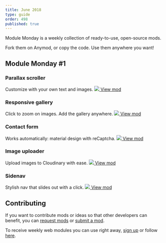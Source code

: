 ```yaml
---
title: June 2018
type: guide
order: 498
published: true
---
```


Module Monday is a weekly collection of ready-to-use, open-source mods.

Fork them on Anymod, or copy the code. Use them anywhere you want!

## Module Monday #1

### Parallax scroller
Customize with your own text and images.
<a href="https://anymod.com/mod/monrk?v=20">
  <img src="https://res.cloudinary.com/component/image/upload/v1529958478/parallax_by9zk7.gif"/>
</a>
<a class="button" href="https://anymod.com/mod/monrk?v=20">View mod</a>

### Responsive gallery
Click to zoom on images. Add the gallery anywhere.
<a href="https://anymod.com/mod/onakb?v=20">
  <img src="https://res.cloudinary.com/component/image/upload/v1529958476/gallery_pkkyu1.png"/>
</a>
<a class="button" href="https://anymod.com/mod/onakb?v=20">View mod</a>

### Contact form
Works automatically: material design with reCaptcha.
<a href="https://anymod.com/mod/anaom?v=20">
  <img src="https://res.cloudinary.com/component/image/upload/v1529958475/form_pfx91k.png"/>
</a>
<a class="button" href="https://anymod.com/mod/anaom?v=20">View mod</a>

### Image uploader
Upload images to Cloudinary with ease.
<a href="https://anymod.com/mod/onabb?v=30">
  <img src="https://res.cloudinary.com/component/image/upload/v1529958480/uploader_jydghw.png"/>
</a>
<a class="button" href="https://anymod.com/mod/onabb?v=30">View mod</a>

### Sidenav
Stylish nav that slides out with a click.
<a href="https://anymod.com/mod/bkmnr?v=20">
  <img src="https://res.cloudinary.com/component/image/upload/v1529958475/sidenav_jowk4j.png"/>
</a>
<a class="button" href="https://anymod.com/mod/bkmnr?v=20">View mod</a>

<script project="865732" src="https://cdn.anymod.com/v1"></script>

## Contributing
If you want to contribute mods or ideas so that other developers can benefit, you can [request mods](https://guide.anymod.com/v1/community/requests.html) or [submit a mod](https://guide.anymod.com/v1/community/contributing.html).

To receive weekly web modules you can use right away, [sign up](https://anymod.com) or follow [here](https://medium.com/anymod).